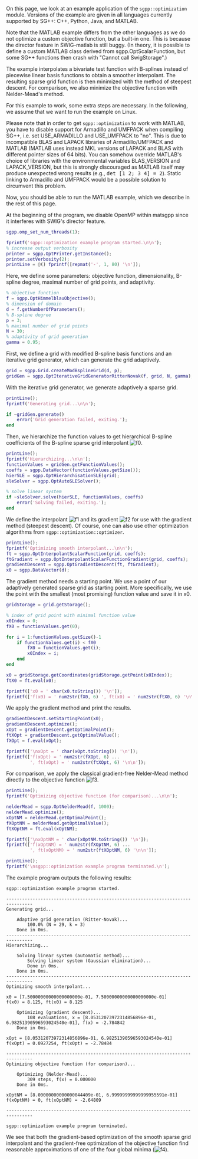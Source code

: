 

On this page, we look at an example application of the `sgpp::optimization` module.
Versions of the example are given in all languages
currently supported by SG++: C++, Python, Java, and MATLAB.

Note that the MATLAB example differs from the other languages
as we do not optimize a custom objective function, but a built-in one.
This is because the director feature in SWIG-matlab is still buggy.
(In theory, it is possible to define a custom MATLAB class derived from
sgpp.OptScalarFunction, but some SG++ functions then crash with
"Cannot call SwigStorage".)

The example interpolates a bivariate test function with B-splines instead
of piecewise linear basis functions to obtain a smoother interpolant.
The resulting sparse grid function is then minimized with the method of steepest descent.
For comparison, we also minimize the objective function with Nelder-Mead's method.

For this example to work, some extra steps are necessary.
In the following, we assume that we want to run the example on Linux.

Please note that in order to get `sgpp::optimization` to work with MATLAB,
you have to disable support for Armadillo and UMFPACK when compiling SG++,
i.e. set USE_ARMADILLO and USE_UMFPACK to "no".
This is due to incompatible BLAS and LAPACK libraries
of Armadillo/UMFPACK and MATLAB
(MATLAB uses instead MKL versions of LAPACK and BLAS
with different pointer sizes of 64 bits).
You can somehow override MATLAB's choice of libraries with
the environmental variables BLAS_VERSION and LAPACK_VERSION,
but this is strongly discouraged as MATLAB itself may produce
unexpected wrong results (e.g., <tt>det [1 2; 3 4] = 2</tt>).
Static linking to Armadillo and UMFPACK would be
a possible solution to circumvent this problem.

Now, you should be able to run the MATLAB example,
which we describe in the rest of this page.


At the beginning of the program, we disable OpenMP within matsgpp since
it interferes with SWIG's director feature.

```matlab
sgpp.omp_set_num_threads(1);

fprintf('sgpp::optimization example program started.\n\n');
% increase output verbosity
printer = sgpp.OptPrinter.getInstance();
printer.setVerbosity(2);
printLine = @() fprintf([repmat('-', 1, 80) '\n']);
```

Here, we define some parameters: objective function, dimensionality,
B-spline degree, maximal number of grid points, and adaptivity.

```matlab
% objective function
f = sgpp.OptHimmelblauObjective();
% dimension of domain
d = f.getNumberOfParameters();
% B-spline degree
p = 3;
% maximal number of grid points
N = 30;
% adaptivity of grid generation
gamma = 0.95;
```

First, we define a grid with modified B-spline basis functions and
an iterative grid generator, which can generate the grid adaptively.

```matlab
grid = sgpp.Grid.createModBsplineGrid(d, p);
gridGen = sgpp.OptIterativeGridGeneratorRitterNovak(f, grid, N, gamma);
```

With the iterative grid generator, we generate adaptively a sparse grid.

```matlab
printLine();
fprintf('Generating grid...\n\n');

if ~gridGen.generate()
    error('Grid generation failed, exiting.');
end
```

Then, we hierarchize the function values to get hierarchical B-spline
coefficients of the B-spline sparse grid interpolant
![f0].

```matlab
printLine();
fprintf('Hierarchizing...\n\n');
functionValues = gridGen.getFunctionValues();
coeffs = sgpp.DataVector(functionValues.getSize());
hierSLE = sgpp.OptHierarchisationSLE(grid);
sleSolver = sgpp.OptAutoSLESolver();

% solve linear system
if ~sleSolver.solve(hierSLE, functionValues, coeffs)
    error('Solving failed, exiting.');
end
```

We define the interpolant ![f1] and its gradient
![f2] for use with the gradient method (steepest descent).
Of course, one can also use other optimization algorithms from
`sgpp::optimization::optimizer`.

```matlab
printLine();
fprintf('Optimizing smooth interpolant...\n\n');
ft = sgpp.OptInterpolantScalarFunction(grid, coeffs);
ftGradient = sgpp.OptInterpolantScalarFunctionGradient(grid, coeffs);
gradientDescent = sgpp.OptGradientDescent(ft, ftGradient);
x0 = sgpp.DataVector(d);
```

The gradient method needs a starting point.
We use a point of our adaptively generated sparse grid as starting point.
More specifically, we use the point with the smallest
(most promising) function value and save it in x0.

```matlab
gridStorage = grid.getStorage();

% index of grid point with minimal function value
x0Index = 0;
fX0 = functionValues.get(0);

for i = 1:functionValues.getSize()-1
    if functionValues.get(i) < fX0
        fX0 = functionValues.get(i);
        x0Index = i;
    end
end

x0 = gridStorage.getCoordinates(gridStorage.getPoint(x0Index));
ftX0 = ft.eval(x0);

fprintf(['x0 = ' char(x0.toString()) '\n']);
fprintf(['f(x0) = ' num2str(fX0, 6) ', ft(x0) = ' num2str(ftX0, 6) '\n\n']);
```

We apply the gradient method and print the results.

```matlab
gradientDescent.setStartingPoint(x0);
gradientDescent.optimize();
xOpt = gradientDescent.getOptimalPoint();
ftXOpt = gradientDescent.getOptimalValue();
fXOpt = f.eval(xOpt);

fprintf(['\nxOpt = ' char(xOpt.toString()) '\n']);
fprintf(['f(xOpt) = ' num2str(fXOpt, 6) ...
         ', ft(xOpt) = ' num2str(ftXOpt, 6) '\n\n']);
```

For comparison, we apply the classical gradient-free Nelder-Mead method
directly to the objective function ![f3].

```matlab
printLine();
fprintf('Optimizing objective function (for comparison)...\n\n');

nelderMead = sgpp.OptNelderMead(f, 1000);
nelderMead.optimize();
xOptNM = nelderMead.getOptimalPoint();
fXOptNM = nelderMead.getOptimalValue();
ftXOptNM = ft.eval(xOptNM);

fprintf(['\nxOptNM = ' char(xOptNM.toString()) '\n']);
fprintf(['f(xOptNM) = ' num2str(fXOptNM, 6) ...
         ', ft(xOptNM) = ' num2str(ftXOptNM, 6) '\n\n']);

printLine();
fprintf('\nsgpp::optimization example program terminated.\n');
```

The example program outputs the following results:
```
sgpp::optimization example program started.

--------------------------------------------------------------------------------
Generating grid...

    Adaptive grid generation (Ritter-Novak)...
        100.0% (N = 29, k = 3)
    Done in 0ms.
--------------------------------------------------------------------------------
Hierarchizing...

    Solving linear system (automatic method)...
        Solving linear system (Gaussian elimination)...
        Done in 0ms.
    Done in 0ms.
--------------------------------------------------------------------------------
Optimizing smooth interpolant...

x0 = [7.50000000000000000000e-01, 7.50000000000000000000e-01]
f(x0) = 8.125, ft(x0) = 8.125

    Optimizing (gradient descent)...
        108 evaluations, x = [8.05312073972314856896e-01, 6.98251390596593024540e-01], f(x) = -2.784842
    Done in 0ms.

xOpt = [8.05312073972314856896e-01, 6.98251390596593024540e-01]
f(xOpt) = 0.0927254, ft(xOpt) = -2.78484

--------------------------------------------------------------------------------
Optimizing objective function (for comparison)...

    Optimizing (Nelder-Mead)...
        309 steps, f(x) = 0.000000
    Done in 0ms.

xOptNM = [8.00000000000000044409e-01, 6.99999999999999955591e-01]
f(xOptNM) = 0, ft(xOptNM) = -2.64809

--------------------------------------------------------------------------------

sgpp::optimization example program terminated.
```



We see that both the gradient-based optimization of the smooth sparse grid
interpolant and the gradient-free optimization of the objective function
find reasonable approximations of one of the four global minima
(![f4]).

[f0]: http://chart.apis.google.com/chart?cht=tx&chl=%5Ctilde%7Bf%7D%3A%5C%3B%20%5B0%2C%201%5D%5Ed%20%5Cto%20%5Cmathbb%7BR%7D
[f1]: http://chart.apis.google.com/chart?cht=tx&chl=%5Ctilde%7Bf%7D
[f2]: http://chart.apis.google.com/chart?cht=tx&chl=%5Cnabla%5Ctilde%7Bf%7D
[f3]: http://chart.apis.google.com/chart?cht=tx&chl=f
[f4]: http://chart.apis.google.com/chart?cht=tx&chl=%280.8%2C%200.7%29